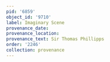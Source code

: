 ```yaml
---
pid: '6859'
object_id: '9710'
label: Imaginary Scene
provenance_date:
provenance_location:
provenance_text: Sir Thomas Phillipps
order: '2246'
collection: provenance
---
```

